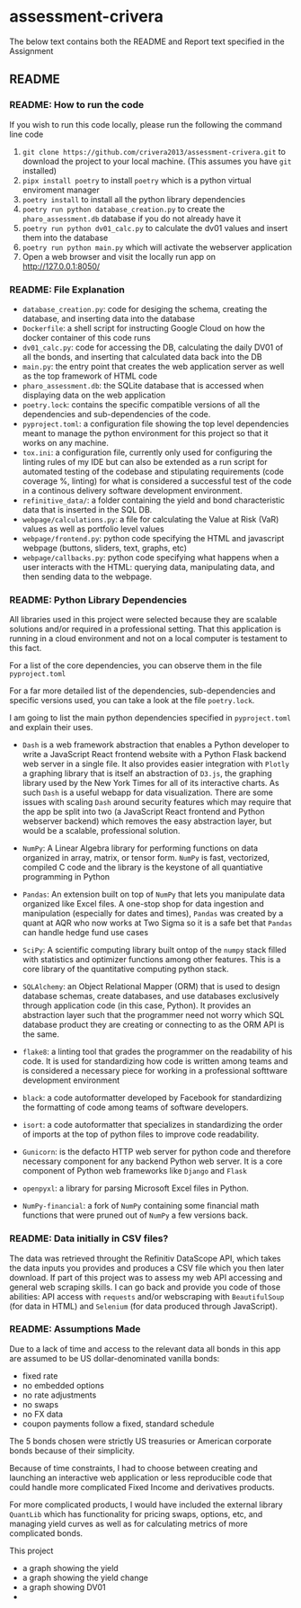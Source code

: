# assessment-crivera
The below text contains both the README and Report text specified in the Assignment

## README
### README: How to run the code

If you wish to run this code locally, please run the following the command line code
1. `git clone https://github.com/crivera2013/assessment-crivera.git` to download the project to your local machine. (This assumes you have `git` installed)
2. `pipx install poetry` to install `poetry` which is a python virtual enviroment manager
3. `poetry install` to install all the python library dependencies
4. `poetry run python database_creation.py` to create the `pharo_assessment.db` database if you do not already have it
5. `poetry run python dv01_calc.py` to calculate the dv01 values and insert them into the database
6. `poetry run python main.py` which will activate the webserver application
7. Open a web browser and visit the locally run app on http://127.0.0.1:8050/

### README: File Explanation
- `database_creation.py`: code for desiging the schema, creating the database, and inserting data into the database
- `Dockerfile`: a shell script for instructing Google Cloud on how the docker container of this code runs
- `dv01_calc.py`: code for accessing the DB, calculating the daily DV01 of all the bonds, and inserting that calculated data back into the DB
- `main.py`: the entry point that creates the web application server as well as the top framework of HTML code
- `pharo_assessment.db`: the SQLite database that is accessed when displaying data on the web application
- `poetry.lock`: contains the specific compatible versions of all the dependencies and sub-dependencies of the code.
- `pyproject.toml`: a configuration file showing the top level dependencies meant to manage the python environment for this project so that it works on any machine.
- `tox.ini`: a configuration file, currently only used for configuring the linting rules of my IDE but can also be extended as a run script for automated testing of the codebase and stipulating requirements (code coverage %, linting) for what is considered a successful test of the code in a continous delivery software development environment.
- `refinitive_data/`: a folder containing the yield and bond characteristic data that is inserted in the SQL DB.
- `webpage/calculations.py`: a file for calculating the Value at Risk (VaR) values as well as portfolio level values
- `webpage/frontend.py`: python code specifying the HTML and javascript webpage (buttons, sliders, text, graphs, etc)
- `webpage/callbacks.py`: python code specifying what happens when a user interacts with the HTML: querying data, manipulating data, and then sending data to the webpage.

### README: Python Library Dependencies

All libraries used in this project were selected because they are scalable solutions and/or required in a professional setting.  That this application is running in a cloud environment and not on a local computer is testament to this fact.

For a list of the core dependencies, you can observe them in the file `pyproject.toml`

For a far more detailed list of the dependencies, sub-dependencies and specific versions used, you can take a look at the file `poetry.lock`.

I am going to list the main python dependencies specified in `pyproject.toml` and explain their uses.

- `Dash` is a web framework abstraction that enables a Python developer to write a JavaScript React frontend website with a Python Flask backend web server in a single file.  It also provides easier integration with `Plotly` a graphing library that is itself an abstraction of `D3.js`, the graphing library used by the New York Times for all of its interactive charts.  As such `Dash` is a useful webapp for data visualization.  There are some issues with scaling `Dash` around security features which may require that the app be split into two (a JavaScript React frontend and Python webserver backend) which removes the easy abstraction layer, but would be a scalable, professional solution.

- `NumPy`: A Linear Algebra library for performing functions on data organized in array, matrix, or tensor form.  `NumPy` is fast, vectorized, compiled C code and the library is the keystone of all quantiative programming in Python

- `Pandas`: An extension built on top of `NumPy` that lets you manipulate data organized like Excel files.  A one-stop shop for data ingestion and manipulation (especially for dates and times), `Pandas` was created by a quant at AQR who now works at Two Sigma so it is a safe bet that `Pandas` can handle hedge fund use cases

- `SciPy`: A scientific computing library built ontop of the `numpy` stack filled with statistics and optimizer functions among other features.  This is a core library of the quantitative computing python stack.

- `SQLAlchemy`: an Object Relational Mapper (ORM) that is used to design database schemas, create databases, and use databases exclusively through application code (in this case, Python).  It provides an abstraction layer such that the programmer need not worry which SQL database product they are creating or connecting to as the ORM API is the same.

- `flake8`: a linting tool that grades the programmer on the readability of his code.  It is used for standardizing how code is written among teams and is considered a necessary piece for working in a professional softtware development environment

- `black`: a code autoformatter developed by Facebook for standardizing the formatting of code among teams of software developers.

- `isort`: a code autoformatter that specializes in standardizing the order of imports at the top of python files to improve code readability.

- `Gunicorn`: is the defacto HTTP web server for python code and therefore necessary component for any backend Python web server.  It is a core component of Python web frameworks like `Django` and `Flask`

- `openpyxl`: a library for parsing Microsoft Excel files in Python.

- `NumPy-financial`: a fork of `NumPy` containing some financial math functions that were pruned out of `NumPy` a few versions back.

### README: Data initially in CSV files?
The data was retrieved throught the Refinitiv DataScope API, which takes the data inputs you provides and produces a CSV file which you then later download. If part of this project was to assess my web API accessing and general web scraping skills.  I can go back and provide you code of those abilities: API access with `requests` and/or webscraping with `BeautifulSoup` (for data in HTML) and `Selenium` (for data produced through JavaScript).

### README: Assumptions Made

Due to a lack of time and access to the relevant data all bonds in this app are assumed to be US dollar-denominated vanilla bonds:
- fixed rate
- no embedded options
- no rate adjustments
- no swaps
- no FX data
- coupon payments follow a fixed, standard schedule

The 5 bonds chosen were strictly US treasuries or American corporate bonds because of their simplicity.

Because of time constraints, I had to choose between creating and launching an interactive web application or less reproducible code that could handle more complicated Fixed Income and derivatives products.

For more complicated products, I would have included the external library `QuantLib` which has functionality for pricing swaps, options, etc, and managing yield curves as well as for calculating metrics of more complicated bonds.

This project

- a graph showing the yield
- a graph showing the yield change
- a graph showing DV01
-